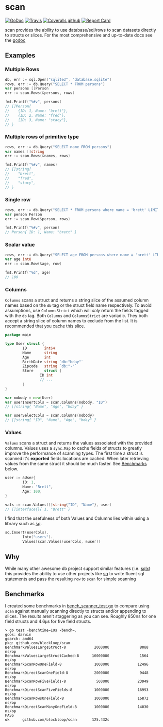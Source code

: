 # scan 

[![GoDoc](https://godoc.org/github.com/blockloop/scan?status.svg)](https://godoc.org/github.com/blockloop/scan)
[![Travis](https://img.shields.io/travis/blockloop/scan.svg)](https://travis-ci.org/blockloop/scan)
[![Coveralls github](https://img.shields.io/coveralls/github/blockloop/scan.svg)](https://coveralls.io/github/blockloop/scan)
[![Report Card](https://goreportcard.com/badge/github.com/blockloop/scan)](https://goreportcard.com/report/github.com/blockloop/scan)

scan provides the ability to use database/sql/rows to scan datasets directly to structs or slices. 
For the most comprehensive and up-to-date docs see the [godoc](https://godoc.org/github.com/blockloop/scan)

## Examples

### Multiple Rows
```go
db, err := sql.Open("sqlite3", "database.sqlite")
rows, err := db.Query("SELECT * FROM persons")
var persons []Person
err := scan.Rows(&persons, rows)

fmt.Printf("%#v", persons)
// []Person{
//    {ID: 1, Name: "brett"},
//    {ID: 2, Name: "fred"},
//    {ID: 3, Name: "stacy"},
// }
```
### Multiple rows of primitive type

```go
rows, err := db.Query("SELECT name FROM persons")
var names []string
err := scan.Rows(&names, rows)

fmt.Printf("%#v", names)
// []string{
//    "brett",
//    "fred",
//    "stacy",
// }
```

### Single row

```go
rows, err := db.Query("SELECT * FROM persons where name = 'brett' LIMIT 1")
var person Person
err := scan.Row(&person, rows)

fmt.Printf("%#v", person)
// Person{ ID: 1, Name: "brett" }
```

### Scalar value

```go
rows, err := db.Query("SELECT age FROM persons where name = 'brett' LIMIT 1")
var age int8
err := scan.Row(&age, row)

fmt.Printf("%d", age)
// 100
```

### Columns

`Columns` scans a struct and returns a string slice of the assumed column names based on the `db` tag or the struct field name respectively. To avoid assumptions, use `ColumnsStrict` which will _only_ return the fields tagged with the `db` tag. Both `Columns` and `ColumnsStrict` are variadic. They both accept a string slice of column names to exclude from the list. It is recommended that you cache this slice.

```go
package main

type User struct {
        ID        int64
        Name      string
        Age       int
        BirthDate string `db:"bday"`
        Zipcode   string `db:"-"`
        Store     struct {
                ID int
                // ...
        }
}

var nobody = new(User)
var userInsertCols = scan.Columns(nobody, "ID")
// []string{ "Name", "Age", "bday" }

var userSelectCols = scan.Columns(nobody)
// []string{ "ID", "Name", "Age", "bday" }
```

### Values

`Values` scans a struct and returns the values associated with the provided columns. Values uses a `sync.Map` to cache fields of structs to greatly improve the performance of scanning types. The first time a struct is scanned it's **exported** fields locations are cached. When later retrieving values from the same struct it should be much faster. See [Benchmarks](#Benchmarks) below.

```go
user := &User{
        ID: 1,
        Name: "Brett",
        Age: 100,
}

vals := scan.Values([]string{"ID", "Name"}, user)
// []interface{}{ 1, "Brett" }
```

I find that the usefulness of both Values and Columns lies within using a library such as [sq][].

```go
sq.Insert(userCols).
        Into("users").
        Values(scan.Values(userCols, &user))
```


## Why

While many other awesome db project support similar features (i.e. [sqlx](https://github.com/jmoiron/sqlx)) this provides the ability to use other projects like [sq][] to write fluent sql statements and pass the resulting `row` to `scan` for simple scanning


## Benchmarks

I created some benchmarks in [bench_scanner_test.go](bench_scanner_test.go) to compare using `scan` against manually scanning directly to structs and/or appending to slices. The results aren't staggering as you can see. Roughly 850ns for one field structs and 4.6μs for five field structs.

```
> go test -benchtime=10s -bench=.
goos: darwin
goarch: amd64
pkg: github.com/blockloop/scan
BenchmarkValuesLargeStruct-8             2000000              8088 ns/op
BenchmarkValuesLargeStructCached-8      10000000              1564 ns/op
BenchmarkScanRowOneField-8               1000000             12496 ns/op
BenchmarkDirectScanOneField-8            2000000              9448 ns/op
BenchmarkScanRowFiveFields-8              500000             23949 ns/op
BenchmarkDirectScanFiveFields-8          1000000             16993 ns/op
BenchmarkScanRowsOneField-8              1000000             16872 ns/op
BenchmarkDirectScanManyOneField-8        1000000             14030 ns/op
PASS
ok      github.com/blockloop/scan       125.432s
```


[sq]: https://github.com/Masterminds/squirrel	"Squirrel"
